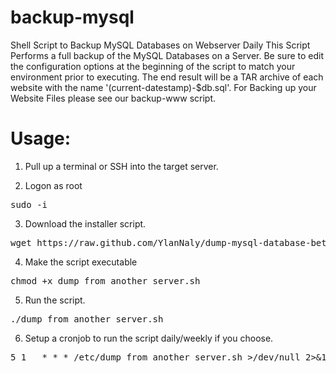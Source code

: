 # backup-mysql
Shell Script to Backup MySQL Databases on Webserver Daily 
This Script Performs a full backup of the MySQL Databases on a Server. 
Be sure to edit the configuration options at the beginning of the script to match your environment prior to executing.
The end result will be a TAR archive of each website with the name '(current-datestamp)-$db.sql'. 
For Backing up your Website Files please see our backup-www script.

# Usage:

1. Pull up a terminal or SSH into the target server.

2. Logon as root

<pre>sudo -i</pre>

3. Download the installer script.

<pre>wget https://raw.github.com/YlanNaly/dump-mysql-database-between-two-server/main/dump_from_another_server.sh</pre>

4. Make the script executable

<pre>chmod +x dump_from_another_server.sh</pre>

5. Run the script.

<pre>./dump_from_another_server.sh</pre>

6. Setup a cronjob to run the script daily/weekly if you choose.
<pre>
5 1   * * * /etc/dump_from_another_server.sh >/dev/null 2>&1
</pre>

